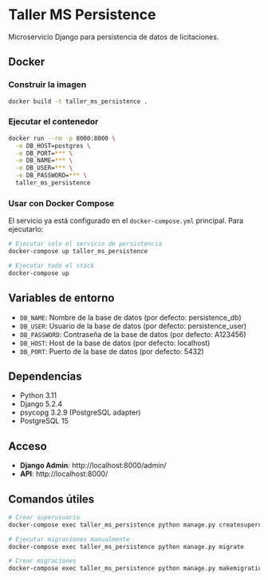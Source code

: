 # Taller MS Persistence

Microservicio Django para persistencia de datos de licitaciones.

## Docker

### Construir la imagen

```bash
docker build -t taller_ms_persistence .
```

### Ejecutar el contenedor

```bash
docker run --rm -p 8000:8000 \
  -e DB_HOST=postgres \
  -e DB_PORT=*** \
  -e DB_NAME=*** \
  -e DB_USER=*** \
  -e DB_PASSWORD=*** \
  taller_ms_persistence
```

### Usar con Docker Compose

El servicio ya está configurado en el `docker-compose.yml` principal. Para ejecutarlo:

```bash
# Ejecutar solo el servicio de persistencia
docker-compose up taller_ms_persistence

# Ejecutar todo el stack
docker-compose up
```

## Variables de entorno

- `DB_NAME`: Nombre de la base de datos (por defecto: persistence_db)
- `DB_USER`: Usuario de la base de datos (por defecto: persistence_user)
- `DB_PASSWORD`: Contraseña de la base de datos (por defecto: A123456)
- `DB_HOST`: Host de la base de datos (por defecto: localhost)
- `DB_PORT`: Puerto de la base de datos (por defecto: 5432)

## Dependencias

- Python 3.11
- Django 5.2.4
- psycopg 3.2.9 (PostgreSQL adapter)
- PostgreSQL 15

## Acceso

- **Django Admin**: http://localhost:8000/admin/
- **API**: http://localhost:8000/

## Comandos útiles

```bash
# Crear superusuario
docker-compose exec taller_ms_persistence python manage.py createsuperuser

# Ejecutar migraciones manualmente
docker-compose exec taller_ms_persistence python manage.py migrate

# Crear migraciones
docker-compose exec taller_ms_persistence python manage.py makemigrations
```